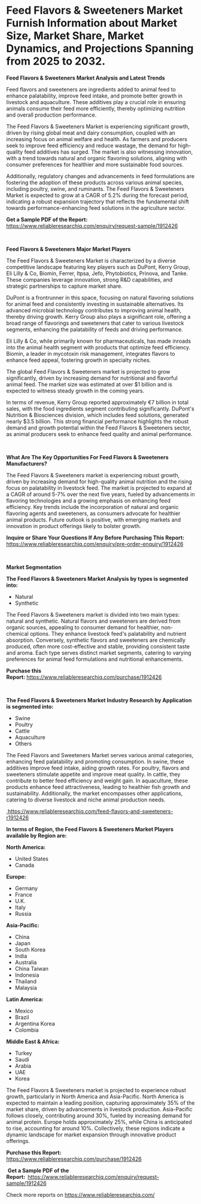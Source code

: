 <p><h1>Feed Flavors & Sweeteners Market Furnish Information about Market Size, Market Share, Market Dynamics, and Projections Spanning from 2025 to 2032.</h1></p><p><strong>Feed Flavors & Sweeteners Market Analysis and Latest Trends</strong></p>
<p><p>Feed flavors and sweeteners are ingredients added to animal feed to enhance palatability, improve feed intake, and promote better growth in livestock and aquaculture. These additives play a crucial role in ensuring animals consume their feed more efficiently, thereby optimizing nutrition and overall production performance.</p><p>The Feed Flavors & Sweeteners Market is experiencing significant growth, driven by rising global meat and dairy consumption, coupled with an increasing focus on animal welfare and health. As farmers and producers seek to improve feed efficiency and reduce wastage, the demand for high-quality feed additives has surged. The market is also witnessing innovation, with a trend towards natural and organic flavoring solutions, aligning with consumer preferences for healthier and more sustainable food sources.</p><p>Additionally, regulatory changes and advancements in feed formulations are fostering the adoption of these products across various animal species, including poultry, swine, and ruminants. The Feed Flavors & Sweeteners Market is expected to grow at a CAGR of 5.2% during the forecast period, indicating a robust expansion trajectory that reflects the fundamental shift towards performance-enhancing feed solutions in the agriculture sector.</p></p>
<p><strong>Get a Sample PDF of the Report:&nbsp;</strong> <a href="https://www.reliableresearchiq.com/enquiry/request-sample/1912426?utm_campaign=2245&utm_medium=2&utm_source=Github&utm_content=ia&utm_term=15022025&utm_id=feed-flavors-sweeteners">https://www.reliableresearchiq.com/enquiry/request-sample/1912426</a></p>
<p>&nbsp;</p>
<p><strong>Feed Flavors & Sweeteners Major Market Players</strong></p>
<p><p>The Feed Flavors & Sweeteners Market is characterized by a diverse competitive landscape featuring key players such as DuPont, Kerry Group, Eli Lilly & Co, Biomin, Ferrer, Itpsa, Jefo, Phytobiotics, Prinova, and Tanke. These companies leverage innovation, strong R&D capabilities, and strategic partnerships to capture market share.</p><p>DuPont is a frontrunner in this space, focusing on natural flavoring solutions for animal feed and consistently investing in sustainable alternatives. Its advanced microbial technology contributes to improving animal health, thereby driving growth. Kerry Group also plays a significant role, offering a broad range of flavorings and sweeteners that cater to various livestock segments, enhancing the palatability of feeds and driving performance.</p><p>Eli Lilly & Co, while primarily known for pharmaceuticals, has made inroads into the animal health segment with products that optimize feed efficiency. Biomin, a leader in mycotoxin risk management, integrates flavors to enhance feed appeal, fostering growth in specialty niches.</p><p>The global Feed Flavors & Sweeteners market is projected to grow significantly, driven by increasing demand for nutritional and flavorful animal feed. The market size was estimated at over $1 billion and is expected to witness steady growth in the coming years.</p><p>In terms of revenue, Kerry Group reported approximately €7 billion in total sales, with the food ingredients segment contributing significantly. DuPont's Nutrition & Biosciences division, which includes feed solutions, generated nearly $3.5 billion. This strong financial performance highlights the robust demand and growth potential within the Feed Flavors & Sweeteners sector, as animal producers seek to enhance feed quality and animal performance.</p></p>
<p>&nbsp;</p>
<p><strong>What Are The Key Opportunities For Feed Flavors & Sweeteners Manufacturers?</strong></p>
<p><p>The Feed Flavors & Sweeteners market is experiencing robust growth, driven by increasing demand for high-quality animal nutrition and the rising focus on palatability in livestock feed. The market is projected to expand at a CAGR of around 5-7% over the next five years, fueled by advancements in flavoring technologies and a growing emphasis on enhancing feed efficiency. Key trends include the incorporation of natural and organic flavoring agents and sweeteners, as consumers advocate for healthier animal products. Future outlook is positive, with emerging markets and innovation in product offerings likely to bolster growth.</p></p>
<p><strong>Inquire or Share Your Questions If Any Before Purchasing This Report:</strong> <a href="https://www.reliableresearchiq.com/enquiry/pre-order-enquiry/1912426?utm_campaign=2245&utm_medium=2&utm_source=Github&utm_content=ia&utm_term=15022025&utm_id=feed-flavors-sweeteners">https://www.reliableresearchiq.com/enquiry/pre-order-enquiry/1912426</a></p>
<p>&nbsp;</p>
<p><strong>Market Segmentation</strong></p>
<p><strong>The Feed Flavors & Sweeteners Market Analysis by types is segmented into:</strong></p>
<p><ul><li>Natural</li><li>Synthetic</li></ul></p>
<p><p>The Feed Flavors & Sweeteners market is divided into two main types: natural and synthetic. Natural flavors and sweeteners are derived from organic sources, appealing to consumer demand for healthier, non-chemical options. They enhance livestock feed's palatability and nutrient absorption. Conversely, synthetic flavors and sweeteners are chemically produced, often more cost-effective and stable, providing consistent taste and aroma. Each type serves distinct market segments, catering to varying preferences for animal feed formulations and nutritional enhancements.</p></p>
<p><strong>Purchase this Report:&nbsp;</strong><a href="https://www.reliableresearchiq.com/purchase/1912426?utm_campaign=2245&utm_medium=2&utm_source=Github&utm_content=ia&utm_term=15022025&utm_id=feed-flavors-sweeteners">https://www.reliableresearchiq.com/purchase/1912426</a></p>
<p>&nbsp;</p>
<p><strong>The Feed Flavors & Sweeteners Market Industry Research by Application is segmented into:</strong></p>
<p><ul><li>Swine</li><li>Poultry</li><li>Cattle</li><li>Aquaculture</li><li>Others</li></ul></p>
<p><p>The Feed Flavors and Sweeteners Market serves various animal categories, enhancing feed palatability and promoting consumption. In swine, these additives improve feed intake, aiding growth rates. For poultry, flavors and sweeteners stimulate appetite and improve meat quality. In cattle, they contribute to better feed efficiency and weight gain. In aquaculture, these products enhance feed attractiveness, leading to healthier fish growth and sustainability. Additionally, the market encompasses other applications, catering to diverse livestock and niche animal production needs.</p></p>
<p><a href="https://www.reliableresearchiq.com/feed-flavors-and-sweeteners-r1912426?utm_campaign=2245&utm_medium=2&utm_source=Github&utm_content=ia&utm_term=15022025&utm_id=feed-flavors-sweeteners">&nbsp;https://www.reliableresearchiq.com/feed-flavors-and-sweeteners-r1912426</a></p>
<p><strong>In terms of Region, the Feed Flavors & Sweeteners Market Players available by Region are:</strong></p>
<p>
    <p> <strong> North America: </strong>
        <ul>
            <li>United States</li>
            <li>Canada</li>
        </ul>
        </p> 
    <p> <strong> Europe: </strong>
        <ul>
            <li>Germany</li>
            <li>France</li>
            <li>U.K.</li>
            <li>Italy</li>
            <li>Russia</li>
        </ul>
        </p> 
    <p> <strong> Asia-Pacific: </strong>
        <ul>
            <li>China</li>
            <li>Japan</li>
            <li>South Korea</li>
            <li>India</li>
            <li>Australia</li>
            <li>China Taiwan</li>
            <li>Indonesia</li>
            <li>Thailand</li>
            <li>Malaysia</li>
        </ul>
        </p> 
    <p> <strong> Latin America: </strong>
        <ul>
            <li>Mexico</li>
            <li>Brazil</li>
            <li>Argentina Korea</li>
            <li>Colombia</li>
        </ul>
        </p> 
    <p> <strong> Middle East & Africa: </strong>
        <ul>
            <li>Turkey</li>
            <li>Saudi</li>
            <li>Arabia</li>
            <li>UAE</li>
            <li>Korea</li>
        </ul>
    </p>
    </p>
<p><p>The Feed Flavors & Sweeteners market is projected to experience robust growth, particularly in North America and Asia-Pacific. North America is expected to maintain a leading position, capturing approximately 35% of the market share, driven by advancements in livestock production. Asia-Pacific follows closely, contributing around 30%, fueled by increasing demand for animal protein. Europe holds approximately 25%, while China is anticipated to rise, accounting for around 10%. Collectively, these regions indicate a dynamic landscape for market expansion through innovative product offerings.</p></p>
<p><strong>Purchase this Report: </strong><a href="https://www.reliableresearchiq.com/purchase/1912426?utm_campaign=2245&utm_medium=2&utm_source=Github&utm_content=ia&utm_term=15022025&utm_id=feed-flavors-sweeteners">https://www.reliableresearchiq.com/purchase/1912426</a></p>
<p>&nbsp;<strong>Get a Sample PDF of the Report:&nbsp;&nbsp;</strong><a href="https://www.reliableresearchiq.com/enquiry/request-sample/1912426?utm_campaign=2245&utm_medium=2&utm_source=Github&utm_content=ia&utm_term=15022025&utm_id=feed-flavors-sweeteners">https://www.reliableresearchiq.com/enquiry/request-sample/1912426</a></p>
<p><strong></strong></p>
<p>Check more reports on <a href="https://www.reliableresearchiq.com/?utm_campaign=2245&utm_medium=2&utm_source=Github&utm_content=ia&utm_term=15022025&utm_id=feed-flavors-sweeteners">https://www.reliableresearchiq.com/</a></p>